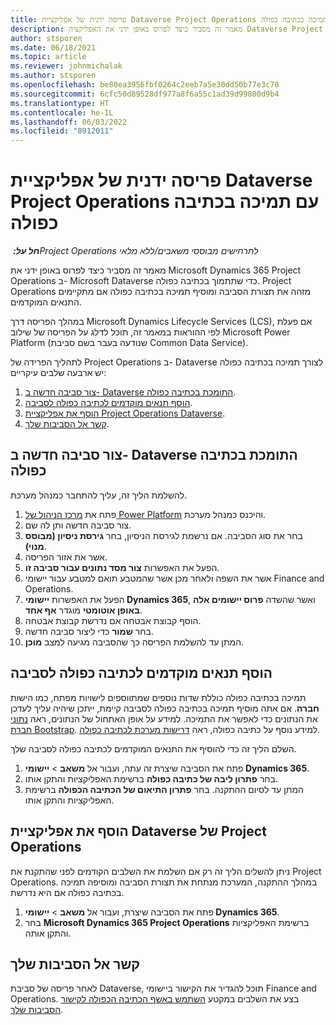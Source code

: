 ```yaml
---
title: פריסה ידנית של אפליקציית Dataverse ‏Project Operations עם תמיכה בכתיבה כפולה
description: מאמר זה מסביר כיצד לפרוס באופן ידני את האפליקציה Dataverse ‏Project Operations כך שתתמוך בכתיבה כפולה.
author: stsporen
ms.date: 06/18/2021
ms.topic: article
ms.reviewer: johnmichalak
ms.author: stsporen
ms.openlocfilehash: be80ea3956fbf0264c2eeb7a5e30dd50b77e3c78
ms.sourcegitcommit: 6cfc50d89528df977a8f6a55c1ad39d99800d9b4
ms.translationtype: HT
ms.contentlocale: he-IL
ms.lasthandoff: 06/03/2022
ms.locfileid: "8912011"
---
```

# <a name="manually-deploy-the-project-operations-dataverse-app-with-dual-write-support"></a>פריסה ידנית של אפליקציית Dataverse ‏Project Operations עם תמיכה בכתיבה כפולה

_**חל על:** ‏Project Operations לתרחישים מבוססי משאבים/ללא מלאי_

מאמר זה מסביר כיצד לפרוס באופן ידני את Microsoft Dynamics 365 Project Operations ב- Microsoft Dataverse כדי שתתמוך בכתיבה כפולה. Project Operations מזהה את תצורת הסביבה ומוסיף תמיכה בכתיבה כפולה אם מתקיימים התנאים המוקדמים.

במהלך הפריסה דרך Microsoft Dynamics Lifecycle Services (LCS)‎, אם פעלת לפי ההוראות במאמר זה, תוכל לדלג על הפריסה של שילוב Microsoft Power Platform (שנודעה בעבר בשם סביבת Common Data Service).

לתהליך הפרידה של Project Operations ב- Dataverse לצורך תמיכה בכתיבה כפולה יש ארבעה שלבים עיקריים:

1. [צור סביבה חדשה ב- Dataverse התומכת בכתיבה כפולה](#create).
2. [הוסף תנאים מוקדמים לכתיבה כפולה לסביבה](#prerequisites).
3. [הוסף את אפליקציית Project Operations Dataverse](#dataverse).
4. [קשר אל הסביבות שלך](#link).

## <a name="create-a-new-environment-in-dataverse-that-supports-dual-write"></a><a name="create"></a>צור סביבה חדשה ב- Dataverse התומכת בכתיבה כפולה

להשלמת הליך זה, עליך להתחבר כמנהל מערכת.

1. פתח את [מרכז הניהול של Power Platform](https://admin.powerplatform.com) והיכנס כמנהל מערכת.
2. צור סביבה חדשה ותן לה שם.
3. בחר את סוג הסביבה. אם נרשמת לגירסת הניסיון, בחר **גירסת ניסיון (מבוסס מנוי)**.
4. אשר את אזור הפריסה.
5. הפעל את האפשרות **צור מסד נתונים עבור סביבה זו**. 
6. אשר את השפה ולאחר מכן אשר שהמטבע תואם למטבע עבור יישומי Finance and Operations. 
7. הפעל את האפשרות **יישומי Dynamics 365**, ואשר שהשדה **פרוס יישומים אלה באופן אוטומטי** מוגדר **אף אחד**.
8. הוסף קבוצת אבטחה אם נדרשת קבוצת אבטחה.
9. בחר **שמור** כדי ליצור סביבה חדשה.
10. המתן עד להשלמת הפריסה כך שהסביבה מגיעה למצב **מוכן**.

## <a name="add-dual-write-prerequisites-to-the-environment"></a><a name="prerequisites"></a>הוסף תנאים מוקדמים לכתיבה כפולה לסביבה

תמיכה בכתיבה כפולה כוללת שדות נוספים שמתווספים לישויות מפתח, כמו הישות **חברה**. אם אתה מוסיף תמיכה בכתיבה כפולה לסביבה קיימת, ייתכן שיהיה עליך לעדכן את הנתונים כדי לאפשר את התמיכה. למידע על אופן האתחול של הנתונים, ראה [נתוני חברת Bootstrap](/dynamics365/fin-ops-core/dev-itpro/data-entities/dual-write/bootstrap-company-data). למידע נוסף על כתיבה כפולה, ראה [דרישות מערכת לכתיבה כפולה](/dynamics365/fin-ops-core/dev-itpro/data-entities/dual-write/dual-write-system-req).

השלם הליך זה כדי להוסיף את התנאים המוקדמים לכתיבה כפולה לסביבה שלך.

1. פתח את הסביבה שיצרת זה עתה, ועבור אל **משאב** \> **יישומי Dynamics 365**.
2. בחר **פתרון ליבה של כתיבה כפולה** ברשימת האפליקציות והתקן אותו.
3. המתן עד לסיום ההתקנה. בחר **פתרון התיאום של הכתיבה הכפולה** ברשימת האפליקציות והתקן אותו.

## <a name="add-the-project-operations-dataverse-app"></a><a name="dataverse"></a>הוסף את אפליקציית Dataverse של Project Operations

ניתן להשלים הליך זה רק אם השלמת את השלבים הקודמים לפני שהתקנת את Project Operations. במהלך ההתקנה, המערכת מנתחת את תצורת הסביבה ומוסיפה תמיכה בכתיבה כפולה אם היא נדרשת.

1. פתח את הסביבה שיצרת, ועבור אל **משאב** \> **יישומי Dynamics 365**.
2. בחר **Microsoft Dynamics 365 Project Operations** ברשימת האפליקציות והתקן אותה.

## <a name="link-your-environments"></a><a name="link"></a>קשר אל הסביבות שלך

לאחר פריסה של סביבת Dataverse, תוכל להגדיר את הקישור ביישומי Finance and Operations. בצע את השלבים במקטע [השתמש באשף הכתיבה הכפולה לקישור הסביבות שלך](/dynamics365/fin-ops-core/dev-itpro/data-entities/dual-write/link-your-environment).
